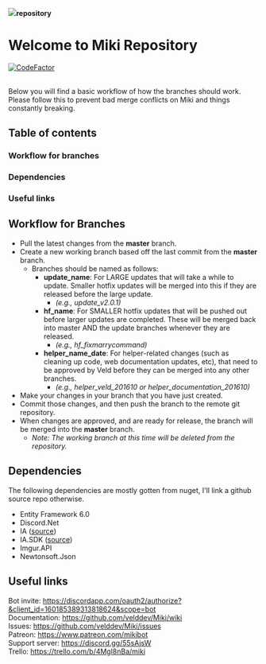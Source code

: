 <img src="http://miki.rie.one/img/ia_miki_logo.png"/><b>repository</b>

# Welcome to Miki Repository
[![CodeFactor](https://www.codefactor.io/repository/github/velddev/miki/badge)](https://www.codefactor.io/repository/github/velddev/miki)

<br>
Below you will find a basic workflow of how the branches should work. Please follow this to prevent bad merge conflicts on Miki and things constantly breaking.

## Table of contents

### Workflow for branches
### Dependencies
### Useful links

## Workflow for Branches

* Pull the latest changes from the **master** branch.
* Create a new working branch based off the last commit from the **master** branch.
  * Branches should be named as follows:
    * **update_name**: For LARGE updates that will take a while to update. Smaller hotfix updates will be merged into this if they are released before the large update.
      * *(e.g., update_v2.0.1)*
    * **hf_name**: For SMALLER hotfix updates that will be pushed out before larger updates are completed. These will be merged back into master AND the update branches whenever they are released.
      * *(e.g., hf_fixmarrycommand)*
    * **helper_name_date**: For helper-related changes (such as cleaning up code, web documentation updates, etc), that need to be approved by Veld before they can be merged into any other branches.
      * *(e.g., helper_veld_201610 or helper_documentation_201610)*
* Make your changes in your branch that you have just created.
* Commit those changes, and then push the branch to the remote git repository.
* When changes are approved, and are ready for release, the branch will be merged into the **master** branch.
  * *Note: The working branch at this time will be deleted from the repository.*
  
## Dependencies
The following dependencies are mostly gotten from nuget, I'll link a github source repo otherwise.

* Entity Framework 6.0
* Discord.Net
* IA ([source](https://github.com/velddev/IA))
* IA.SDK ([source](https://github.com/velddev/IA.SDK))
* Imgur.API
* Newtonsoft.Json
  
## Useful links
Bot invite: https://discordapp.com/oauth2/authorize?&client_id=160185389313818624&scope=bot<br>
Documentation: https://github.com/velddev/Miki/wiki<br>
Issues: https://github.com/velddev/Miki/issues<br>
Patreon: https://www.patreon.com/mikibot<br>
Support server: https://discord.gg/55sAjsW<br>
Trello: https://trello.com/b/4Mgl8nBa/miki<br>
